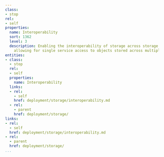 ```yaml
---
class:
- stop
rel:
- self
properties:
  name: Interoperability
  sort: 1362
  level: 3
  description: Enabling the interoperability of storage across storage API providers,
    allowing for single service access to objects stored across multiple providers.
entities:
- class:
  - stop
  rel:
  - self
  properties:
    name: Interoperability
  links:
  - rel:
    - self
    href: deployment/storage/interoperability.md
  - rel:
    - parent
    href: deployment/storage/
links:
- rel:
  - self
  href: deployment/storage/interoperability.md
- rel:
  - parent
  href: deployment/storage/
...
```

